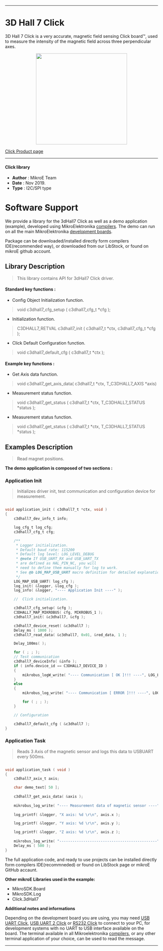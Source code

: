 
---
# 3D Hall 7 Click

3D Hall 7 Click is a very accurate, magnetic field sensing Click board™, used to measure the intensity of the magnetic field across three perpendicular axes.

<p align="center">
  <img src="https://download.mikroe.com/images/click_for_ide/3dhall7_click.png" height=300px>
</p>

[Click Product page](https://www.mikroe.com/3d-hall-7-click)

---


#### Click library 

- **Author**        : MikroE Team
- **Date**          : Nov 2019.
- **Type**          : I2C/SPI type


# Software Support

We provide a library for the 3dHall7 Click 
as well as a demo application (example), developed using MikroElektronika 
[compilers](https://shop.mikroe.com/compilers). 
The demo can run on all the main MikroElektronika [development boards](https://shop.mikroe.com/development-boards).

Package can be downloaded/installed directly form compilers IDE(recommended way), or downloaded from our LibStock, or found on mikroE github account. 

## Library Description

> This library contains API for 3dHall7 Click driver.

#### Standard key functions :

- Config Object Initialization function.
> void c3dhall7_cfg_setup ( c3dhall7_cfg_t *cfg ); 
 
- Initialization function.
> C3DHALL7_RETVAL c3dhall7_init ( c3dhall7_t *ctx, c3dhall7_cfg_t *cfg );

- Click Default Configuration function.
> void c3dhall7_default_cfg ( c3dhall7_t *ctx );


#### Example key functions :

- Get Axis data function.
> void c3dhall7_get_axis_data( c3dhall7_t *ctx, T_C3DHALL7_AXIS *axis)
 
- Measurement status function.
> void c3dhall7_get_status ( c3dhall7_t *ctx, T_C3DHALL7_STATUS *status );

- Measurement status function.
> void c3dhall7_get_status ( c3dhall7_t *ctx, T_C3DHALL7_STATUS *status );

## Examples Description

> 
> Read magnet positions.
> 

**The demo application is composed of two sections :**

### Application Init 

>
> Initializes driver init, test communication and configuration device for measurement.
> 

```c

void application_init ( c3dhall7_t *ctx, void )
{
    c3dhall7_dev_info_t info;

    log_cfg_t log_cfg;
    c3dhall7_cfg_t cfg;

    /** 
     * Logger initialization.
     * Default baud rate: 115200
     * Default log level: LOG_LEVEL_DEBUG
     * @note If USB_UART_RX and USB_UART_TX 
     * are defined as HAL_PIN_NC, you will 
     * need to define them manually for log to work. 
     * See @b LOG_MAP_USB_UART macro definition for detailed explanation.
     */
    LOG_MAP_USB_UART( log_cfg );
    log_init( &logger, &log_cfg );
    log_info( &logger, "---- Application Init ----" );

    //  Click initialization.

    c3dhall7_cfg_setup( &cfg );
    C3DHALL7_MAP_MIKROBUS( cfg, MIKROBUS_1 );
    c3dhall7_init( &c3dhall7, &cfg );

    c3dhall7_device_reset( &c3dhall7 );
    Delay_ms ( 1000 );
    c3dhall7_read_data( &c3dhall7, 0x01, &red_data, 1 );

    Delay_100ms( );

    for ( ; ; );
    // Test communication 
    c3dhall7_deviceInfo( &info );
    if ( info.device_id == C3DHALL7_DEVICE_ID )
    {
        mikrobus_logW_write( "---- Communication [ OK ]!!! ----", LOG_LINE );
    }
    else
    {
        mikrobus_log_write( "---- Communication [ ERROR ]!!! ----", LOG_LINE );

        for ( ; ; );
    }

    // Configuration 

    c3dhall7_default_cfg ( &c3dhall7 );
}
```

### Application Task

>
> Reads 3 Axis of the magnetic sensor and logs this data to USBUART every 500ms.
> 

```c

void application_task ( void )
{
    c3dhall7_axix_t axis;

    char demo_text[ 50 ];
    
    c3dhall7_get_axis_data( &axis );
    
    mikrobus_log_write( "---- Measurement data of magnetic sensor ----", LOG_LINE );
    
    log_printf( &logger, "X axis: %d \r\n", axis.x );

    log_printf( &logger, "Y axis: %d \r\n", axis.y );

    log_printf( &logger, "Z axis: %d \r\n", axis.z );
    
    mikrobus_log_write( "---------------------------------------------", LOG_LINE);
    Delay_ms ( 500 );
}

```

The full application code, and ready to use projects can be  installed directly form compilers IDE(recommneded) or found on LibStock page or mikroE GitHub accaunt.

**Other mikroE Libraries used in the example:** 

- MikroSDK.Board
- MikroSDK.Log
- Click.3dHall7

**Additional notes and informations**

Depending on the development board you are using, you may need 
[USB UART Click](https://shop.mikroe.com/usb-uart-click), 
[USB UART 2 Click](https://shop.mikroe.com/usb-uart-2-click) or 
[RS232 Click](https://shop.mikroe.com/rs232-click) to connect to your PC, for 
development systems with no UART to USB interface available on the board. The 
terminal available in all Mikroelektronika 
[compilers](https://shop.mikroe.com/compilers), or any other terminal application 
of your choice, can be used to read the message.

---
